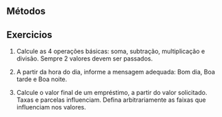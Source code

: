 ## Métodos


## Exercicios 

1. Calcule as 4 operações básicas: soma, subtração, multiplicação e divisão. Sempre 2 valores devem ser passados.

2. A partir da hora do dia, informe a mensagem adequada: Bom dia, Boa tarde e Boa noite.

3. Calcule o valor final de um empréstimo, a partir do valor solicitado. Taxas e parcelas influenciam. Defina arbitrariamente as faixas que influenciam nos valores.
